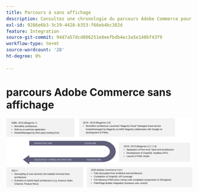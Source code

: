 ```yaml
---
title: Parcours à sans affichage
description: Consultez une chronologie du parcours Adobe Commerce pour prendre en charge les architectures sans interface.
exl-id: 9286e6b3-3c29-4428-b353-f66eb4bc382d
feature: Integration
source-git-commit: 94d7a57dcd006251e8eefbdb4ec3a5e140bf43f9
workflow-type: tm+mt
source-wordcount: '28'
ht-degree: 0%

---
```


# parcours Adobe Commerce sans affichage

![Chronologie du parcours Adobe Commerce sur une architecture sans tête](../../../assets/playbooks/journey-to-headless.svg)
